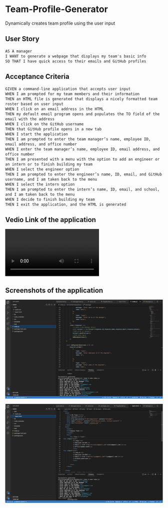 # Team-Profile-Generator
Dynamically creates team profile using the user input

## User Story

```
AS A manager
I WANT to generate a webpage that displays my team's basic info
SO THAT I have quick access to their emails and GitHub profiles
```

## Acceptance Criteria

```
GIVEN a command-line application that accepts user input
WHEN I am prompted for my team members and their information
THEN an HTML file is generated that displays a nicely formatted team roster based on user input
WHEN I click on an email address in the HTML
THEN my default email program opens and populates the TO field of the email with the address
WHEN I click on the GitHub username
THEN that GitHub profile opens in a new tab
WHEN I start the application
THEN I am prompted to enter the team manager’s name, employee ID, email address, and office number
WHEN I enter the team manager’s name, employee ID, email address, and office number
THEN I am presented with a menu with the option to add an engineer or an intern or to finish building my team
WHEN I select the engineer option
THEN I am prompted to enter the engineer’s name, ID, email, and GitHub username, and I am taken back to the menu
WHEN I select the intern option
THEN I am prompted to enter the intern’s name, ID, email, and school, and I am taken back to the menu
WHEN I decide to finish building my team
THEN I exit the application, and the HTML is generated
```
## Vedio Link of the application
![Vedio](https://user-images.githubusercontent.com/111534031/206927596-7457bddf-cfae-44a9-90b7-dee4394fb888.mp4)

## Screenshots of the application

![Screenshot](https://github.com/WinnieThomas/Team-Profile-Generator/blob/main/Images/picture1.png?raw=true)

![Screenshot](https://github.com/WinnieThomas/Team-Profile-Generator/blob/main/Images/picture2.png?raw=true)





